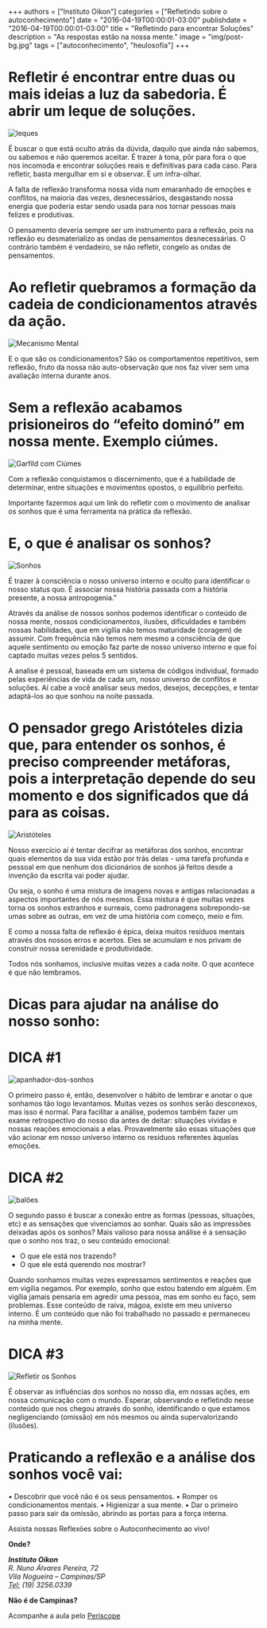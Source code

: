 +++
authors = ["Instituto Oikon"]
categories = ["Refletindo sobre o autoconhecimento"]
date = "2016-04-19T00:00:01-03:00"
publishdate = "2016-04-19T00:00:01-03:00"
title = "Refletindo para encontrar Soluções"
description = "As respostas estão na nossa mente."
image = "img/post-bg.jpg"
tags = ["autoconhecimento", "heulosofia"]
+++



# Refletir é encontrar entre duas ou mais ideias a luz da sabedoria. É abrir um leque de soluções.

![leques](https://s3-sa-east-1.amazonaws.com/blog.autoconexao.org.br/img/2016/04/leques.jpg)


É buscar o que está oculto atrás da dúvida, daquilo que ainda não sabemos, ou sabemos e não queremos aceitar. É trazer à tona, pôr para fora o que nos incomoda e encontrar soluções reais e definitivas para cada caso. Para refletir, basta mergulhar em si e observar. É um infra-olhar.


A falta de reflexão transforma nossa vida num emaranhado de emoções e conflitos, na maioria das vezes, desnecessários, desgastando nossa energia que poderia estar sendo usada para nos tornar pessoas mais felizes e produtivas.

O pensamento deveria sempre ser um instrumento para a reflexão, pois na reflexão eu desmaterializo as ondas de pensamentos desnecessárias. O contrário também é verdadeiro, se não refletir, congelo as ondas de pensamentos.


# Ao refletir quebramos a formação da cadeia de condicionamentos através da ação.
![Mecanismo Mental](https://s3-sa-east-1.amazonaws.com/blog.autoconexao.org.br/img/2016/04/mente.png)


E o que são os  condicionamentos? São os comportamentos repetitivos, sem reflexão, fruto da nossa não auto-observação que nos faz viver sem uma avaliação interna durante anos.

# Sem a reflexão acabamos prisioneiros do “efeito dominó”  em nossa mente. Exemplo ciúmes.
![Garfild com Ciúmes](https://s3-sa-east-1.amazonaws.com/blog.autoconexao.org.br/img/2016/04/garfild-ciumes.png)


Com a reflexão conquistamos o discernimento, que é a habilidade de determinar, entre situações e movimentos opostos, o equilíbrio perfeito.


Importante fazermos aqui um link do refletir com o movimento de analisar os sonhos que é uma ferramenta na prática da reflexão.

# E, o que é analisar os sonhos?
![Sonhos](https://s3-sa-east-1.amazonaws.com/blog.autoconexao.org.br/img/2016/04/sonhos.jpg)

É trazer à consciência o nosso universo interno e oculto para identificar o nosso status quo. É associar nossa história passada com a história presente, a nossa antropogenia.”

Através da análise de nossos sonhos podemos identificar o conteúdo de nossa mente, nossos condicionamentos, ilusões, dificuldades e também nossas habilidades, que em vigília não temos maturidade (coragem) de assumir. Com frequência não temos nem mesmo a consciência de que aquele sentimento ou emoção faz parte de nosso universo interno e que foi captado muitas vezes pelos 5 sentidos.

A  analise  é pessoal, baseada em um sistema de códigos individual, formado pelas experiências de vida de cada um, nosso universo de conflitos e soluções. Aí cabe a você analisar seus medos, desejos, decepções, e tentar adaptá-los ao que sonhou na noite passada.

# O pensador grego Aristóteles dizia que, para entender os sonhos, é preciso compreender metáforas, pois a interpretação depende do seu momento e dos significados que dá para as coisas.
![Aristóteles](https://s3-sa-east-1.amazonaws.com/blog.autoconexao.org.br/img/2016/04/aristoteles.jpg)

Nosso  exercício aí é tentar decifrar as metáforas dos sonhos, encontrar quais elementos da sua vida estão por trás delas - uma tarefa profunda e pessoal em que nenhum dos dicionários de sonhos já feitos desde a invenção da escrita vai poder ajudar.

Ou seja, o sonho é uma mistura de imagens novas e antigas relacionadas a aspectos importantes de nós mesmos. Essa mistura é que muitas vezes torna os sonhos estranhos e surreais, como padronagens sobrepondo-se umas sobre as outras, em vez de uma história com começo, meio e fim.

E como a nossa falta de reflexão é épica, deixa muitos resíduos mentais através dos nossos erros e acertos. Eles se acumulam e nos privam de construir nossa serenidade e produtividade.

Todos nós sonhamos, inclusive muitas vezes a cada noite. O que acontece é que não lembramos.  

# Dicas para ajudar na análise do nosso sonho:


# DICA #1
![apanhador-dos-sonhos](https://s3-sa-east-1.amazonaws.com/blog.autoconexao.org.br/img/2016/04/apanhador-dos-sonhos.jpg)

O primeiro passo é, então, desenvolver o hábito de lembrar e anotar o que sonhamos tão logo levantamos. Muitas vezes os sonhos serão desconexos, mas isso é normal. Para facilitar a análise, podemos também fazer um exame retrospectivo do nosso dia antes de deitar: situações vividas e nossas reações emocionais a elas. Provavelmente são essas situações que vão acionar em nosso universo interno os resíduos referentes àquelas emoções.

# DICA #2
![balões](https://s3-sa-east-1.amazonaws.com/blog.autoconexao.org.br/img/2016/04/baloes.jpg)

O segundo passo é buscar a conexão entre as formas (pessoas, situações, etc) e as sensações que vivenciamos ao sonhar. Quais são as impressões deixadas após os sonhos? Mais valioso para nossa análise é a sensação que o sonho nos traz, o seu conteúdo emocional:

- O que ele está nos trazendo?
- O que ele está querendo nos mostrar?

Quando sonhamos muitas vezes expressamos sentimentos e reações que em vigília negamos. Por exemplo, sonho que estou batendo em alguém. Em vigília jamais pensaria em agredir uma pessoa, mas em sonho eu faço, sem problemas. Esse conteúdo de raiva, mágoa, existe em meu universo interno. É um conteúdo que não foi trabalhado no passado e permaneceu na minha mente.


# DICA #3
![Refletir os Sonhos](https://s3-sa-east-1.amazonaws.com/blog.autoconexao.org.br/img/2016/04/refletir-os-sonhos.jpeg)

É observar as influências dos sonhos no nosso dia, em nossas ações, em nossa comunicação com o mundo. Esperar, observando e refletindo nesse conteúdo que nos chegou através do sonho, identificando o que estamos negligenciando (omissão) em nós mesmos ou ainda supervalorizando (ilusões).



# Praticando a reflexão e a análise dos sonhos você vai:

• Descobrir que você não é os seus pensamentos.
• Romper os condicionamentos mentais.
• Higienizar a sua mente.
• Dar o primeiro passo para sair da omissão, abrindo as portas para a força interna.



Assista nossas Reflexões sobre o Autoconhecimento ao vivo!

**Onde?**

<address>
  <strong>Instituto Oikon</strong><br>
  R. Nuno Álvares Pereira, 72<br>
  Vila Nogueira – Campinas/SP<br>
  <abbr title="Phone">Tel:</abbr> (19) 3256.0339
</address>


**Não é de Campinas?**

Acompanhe a aula pelo [Periscope][a41c6f3b]

  [a41c6f3b]: https://www.periscope.tv/ "Periscope"
